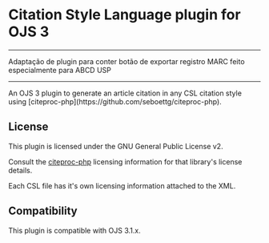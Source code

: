 # Citation Style Language plugin for OJS 3
<hr>
Adaptação de plugin para conter botão de exportar registro MARC feito especialmente para ABCD USP

<hr>
An OJS 3 plugin to generate an article citation in any CSL citation style using [citeproc-php](https://github.com/seboettg/citeproc-php).

## License
This plugin is licensed under the GNU General Public License v2.

Consult the [citeproc-php](https://github.com/seboettg/citeproc-php) licensing information for that library's license details.

Each CSL file has it's own licensing information attached to the XML.

## Compatibility
This plugin is compatible with OJS 3.1.x.
